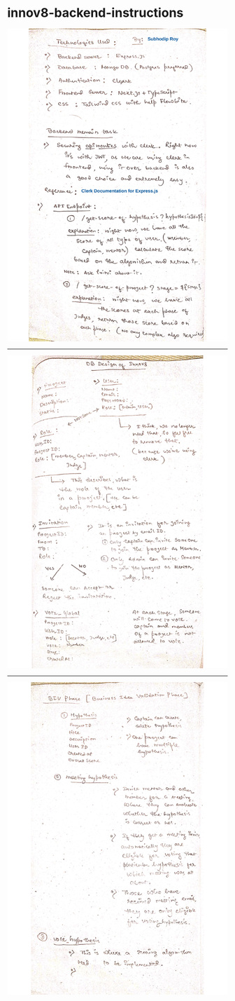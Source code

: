 # innov8-backend-instructions

<div align="center">
<kbd><img src="./Docs/innov8_Doc (1)-1.png" width=600 ></img></kbd>
<hr/>
<kbd><img src="./Docs/innov8_Doc (1)-2.png" width=600 ></img></kbd>
<hr/>
<kbd><img src="./Docs/innov8_Doc (1)-3.png" width=600 ></img></kbd>
</div>
